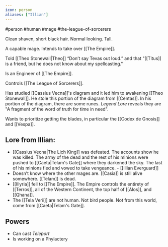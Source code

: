 ```yaml
---
icon: person 
aliases: ["Illian"]
---
```

#person #human #mage #the-league-of-sorcerers

Clean shaven, short black hair. Normal looking. Tall.

A capable mage. Intends to take over [[The Empire]].

Told [[Theo Stonewall|Theo]] “Don’t say Tevas out loud.” and that "[[Titus]] is a friend, but he does not know about my spellcasting."

Is an Engineer of [[The Empire]].

Controls [[The League of Sorcerers]].

Has studied [[Cassius Vecna]]'s diagram and it led him to awakening [[Theo Stonewall]].  He stole this portion of the diagram from [[Centas]]. In his portion of the diagram, there are some runes. *Legend Lore* reveals they are "A fragment of the word of truth for time in need".

Wants to prioritize getting the blades, in particular the [[Codex de Gnosis]] and [[Vespa]].

## Lore from Illian:
- [[Cassius Vecna|The Lich King]] was defeated. The accounts show he was killed. The army of the dead and the rest of his minions were pushed to [[Caeta|Telam's Gate]] where they darkened the sky. The last of his minions fled and vowed to take vengeance. - [[Illian Everguard]] 
- Doesn’t know where the other mages are. [[Casia]] is still alive somewhere. [[Telam]] is dead.
- [[Illyria]]  fell to [[The Empire]]. The Empire controls the entirety of [[Terros]], all of the Western Continent, the top half of [[Alos]], and [[Qhana]].
- The [[Tela Verii]] are not human. Not bird people. Not from this world, come from [[Caeta|Telam's Gate]]. 

## Powers
- Can cast *Teleport*
- Is working on a Phylactery 